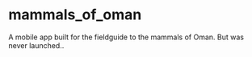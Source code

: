 # mammals_of_oman

A mobile app built for the fieldguide to the mammals of Oman. But was never launched..
